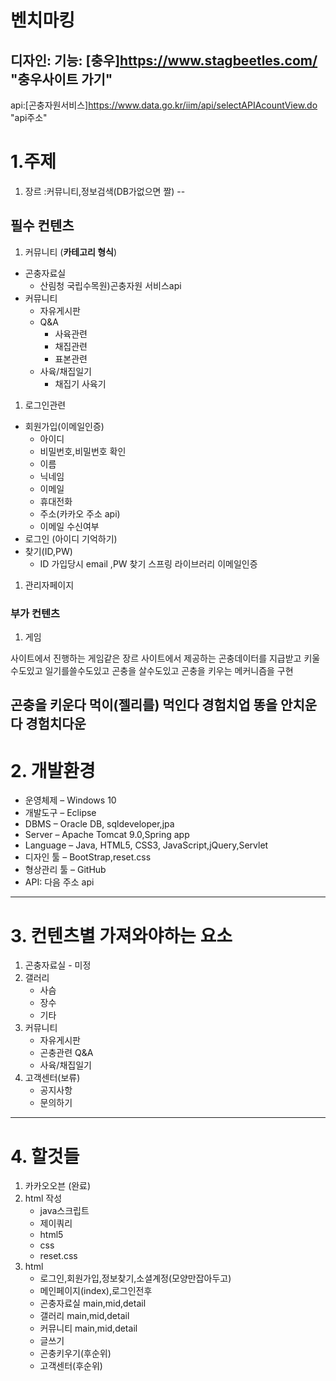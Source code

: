 # 벤치마킹
디자인: 
기능: [충우]https://www.stagbeetles.com/ "충우사이트 가기"
--
api:[곤충자원서비스]https://www.data.go.kr/iim/api/selectAPIAcountView.do "api주소"
# 1.주제
1. 장르 :커뮤니티,정보검색(DB가없으면 짤)
--
## 필수 컨텐츠
1. 커뮤니티 (__카테고리 형식__) 
- 곤충자료실
  - 산림청 국립수목원)곤충자원 서비스api
- 커뮤니티
  - 자유게시판
  - Q&A
    - 사육관련
    - 채집관련
    - 표본관련
  - 사육/채집일기
    - 채집기 사육기


1. 로그인관련
- 회원가입(이메일인증)
  - 아이디
  - 비밀번호,비밀번호 확인
  - 이름
  - 닉네임
  - 이메일
  - 휴대전화
  - 주소(카카오 주소 api)
  - 이메일 수신여부
- 로그인 (아이디 기억하기)
- 찾기(ID,PW)
  - ID 가입당시 email ,PW 찾기 스프링 라이브러리 이메일인증 
  
1. 관리자페이지
 
### 부가 컨텐츠
1. 게임

사이트에서 진행하는 게임같은 장르
사이트에서 제공하는 곤충데이터를 지급받고 키울수도있고 일기를쓸수도있고 곤충을 살수도있고
곤충을 키우는 메커니즘을 구현

 곤충을 키운다
먹이(젤리를) 먹인다 경험치업
똥을 안치운다 경험치다운
--
# 2. 개발환경
- 운영체제 – Windows 10
- 개발도구 – Eclipse
- DBMS – Oracle DB, sqldeveloper,jpa
- Server – Apache Tomcat 9.0,Spring app
- Language – Java, HTML5, CSS3, JavaScript,jQuery,Servlet
- 디자인 툴 – BootStrap,reset.css
- 형상관리 툴 – GitHub
- API: 다음 주소 api
---
# 3. 컨텐츠별 가져와야하는 요소
1. 곤충자료실 - 미정
2. 갤러리
   - 사슴
   - 장수
   - 기타
3. 커뮤니티
   - 자유게시판
   - 곤충관련 Q&A
   - 사육/채집일기
4. 고객센터(보류)
   - 공지사항
   - 문의하기
---
# 4. 할것들
1. 카카오오븐 (완료)
2. html 작성
   - java스크립트
   - 제이쿼리
   - html5
   - css
   - reset.css
3. html
   - 로그인,회원가입,정보찾기,소셜계정(모양만잡아두고)
   - 메인페이지(index),로그인전후
   - 곤충자료실 main,mid,detail
   - 갤러리 main,mid,detail
   - 커뮤니티 main,mid,detail
   - 글쓰기
   - 곤충키우기(후순위)
   - 고객센터(후순위)
  